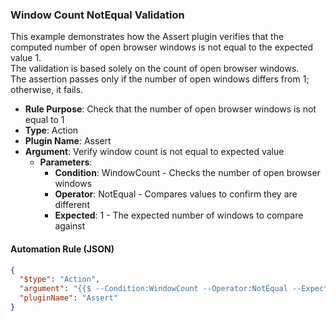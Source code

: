 ### Window Count NotEqual Validation

This example demonstrates how the Assert plugin verifies that the computed number of open browser windows is not equal to the expected value 1.  
The validation is based solely on the count of open browser windows.  
The assertion passes only if the number of open windows differs from 1; otherwise, it fails.

- **Rule Purpose**: Check that the number of open browser windows is not equal to 1  
- **Type**: Action  
- **Plugin Name**: Assert  
- **Argument**: Verify window count is not equal to expected value  
  - **Parameters**:  
    - **Condition**: WindowCount - Checks the number of open browser windows  
    - **Operator**: NotEqual - Compares values to confirm they are different  
    - **Expected**: 1 - The expected number of windows to compare against

#### Automation Rule (JSON)

```json
{
  "$type": "Action",
  "argument": "{{$ --Condition:WindowCount --Operator:NotEqual --Expected:1}}",
  "pluginName": "Assert"
}
```
